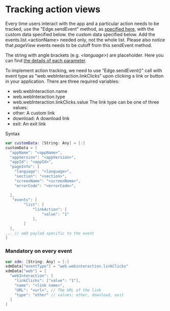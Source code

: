 # Tracking action views
Every time users interact with the app and a particular action needs to be tracked, use the "Edge.sendEvent" method, as [specified here](/ios#3-send-data-to-edge-network), with the custom data specified below.
the custom data specified below.
Add the events.list.\<actionName\> needed only, not the whole list. Please also notice that *pageView* events needs to be cutoff from this sendEvent method.

The string with angle brackets (e.g. _\<language\>_) are placeholder. Here you can find [the details of each parameter](/custom-data.md).

To implement action tracking, we need to use “Edge.sendEvent()” call with event type as ”web.webInteraction.linkClicks” upon clicking a link or button in your application.
There are three required variables:
- web.webInteraction.name
- web.webInteraction.type
- web.webInteraction.linkClicks.value
The link type can be one of three values:
- other: A custom link
- download: A download link
- exit: An exit link

Syntax
```swift
var customData: [String: Any] = [:]
customData = [
  "appName": "<appName>",
  "appVersion": "<appVersion>",
  "appId": "<appId>",
  "pageInfo": [
    "language": "<language>",
    "section": "<section>",
    "screenName": "<screenName>",
    "errorCode": "<errorCode>",
    
  ],
   "events": [
		"list": [
			"linkAction": [
				"value": "1"
			],
   		]
  ],
... // add paylod specific to the event
]
```


### Mandatory on every event
```swift
var xdm: [String: Any] = [:]
xdmData["eventType"] = "web.webinteraction.linkClicks"
xdmData["web"] = [
  "webInteraction": [
    "linkClicks": ["value": "1"],
    "name": "<link name>",
	"URL": "<url>", // The URL of the link
    "type": "other" // values: other, download, exit
  ]
]
```
